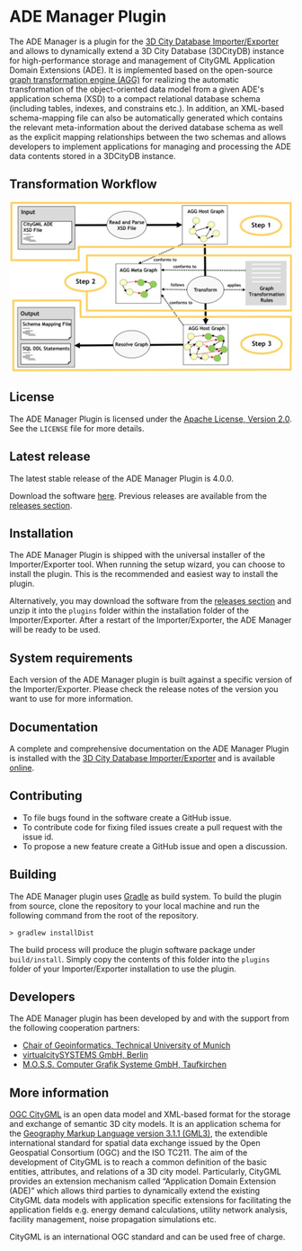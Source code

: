 ADE Manager Plugin
======================================

The ADE Manager is a plugin for the [3D City Database Importer/Exporter](https://github.com/3dcitydb/importer-exporter) and allows to dynamically extend a 3D City Database (3DCityDB) instance for high-performance storage and management of CityGML Application Domain Extensions (ADE). It is implemented based on the open-source [graph transformation engine (AGG)](http://www.user.tu-berlin.de/o.runge/agg/) for realizing the automatic transformation of the object-oriented data model from a given ADE's application schema (XSD) to a compact relational database schema (including tables, indexes, and constrains etc.). In addition, an XML-based schema-mapping file can also be automatically generated which contains the relevant meta-information about the derived database schema as well as the explicit mapping relationships between the two schemas and allows developers to implement applications for managing and processing the ADE data contents stored in a 3DCityDB instance. 

Transformation Workflow
-------
<p align="center">
<img src="resources/figure/transformation_workflow.jpg" width="800" />
</p>

License
-------
The ADE Manager Plugin is licensed under the [Apache License, Version 2.0](http://www.apache.org/licenses/LICENSE-2.0). See the `LICENSE` file for more details.


Latest release
--------------
The latest stable release of the ADE Manager Plugin is 4.0.0.

Download the software [here](https://github.com/3dcitydb/plugin-ade-manager/releases). Previous releases are available from the [releases section](https://github.com/3dcitydb/plugin-ade-manager/releases).

Installation
------------
The ADE Manager Plugin is shipped with the universal installer of the Importer/Exporter tool. When running the setup wizard, you can choose to install the plugin. This is the recommended and easiest way to install the plugin.

Alternatively, you may download the software from the [releases section](https://github.com/3dcitydb/plugin-ade-manager/releases) and unzip it into the `plugins` folder within the installation folder of the Importer/Exporter. After a restart of the Importer/Exporter, the ADE Manager will be ready to be used.

System requirements
-------------------
Each version of the ADE Manager plugin is built against a specific version of the Importer/Exporter. Please check the release notes of the version you want to use for more information. 

Documentation
-------------
A complete and comprehensive documentation on the ADE Manager Plugin is installed with the [3D City Database Importer/Exporter](https://github.com/3dcitydb/importer-exporter) and is available [online](https://www.3dcitydb.org/3dcitydb/documentation/).

Contributing
------------
* To file bugs found in the software create a GitHub issue.
* To contribute code for fixing filed issues create a pull request with the issue id.
* To propose a new feature create a GitHub issue and open a discussion.

Building
--------
The ADE Manager plugin uses [Gradle](https://gradle.org/) as build system. To build the plugin from source, clone the repository to your local machine and run the following command from the root of the repository.

    > gradlew installDist
    
The build process will produce the plugin software package under `build/install`. Simply copy the contents of this folder into the `plugins` folder of your Importer/Exporter installation to use the plugin.

Developers
----------
The ADE Manager plugin has been developed by and with the support from the following cooperation partners:

* [Chair of Geoinformatics, Technical University of Munich](https://www.gis.bgu.tum.de/)
* [virtualcitySYSTEMS GmbH, Berlin](http://www.virtualcitysystems.de/)
* [M.O.S.S. Computer Grafik Systeme GmbH, Taufkirchen](http://www.moss.de/)

More information
----------------
[OGC CityGML](http://www.opengeospatial.org/standards/citygml) is an open data model and XML-based format for the storage and exchange of semantic 3D city models. It is an application schema for the [Geography Markup Language version 3.1.1 (GML3)](http://www.opengeospatial.org/standards/gml), the extendible international standard for spatial data exchange issued by the Open Geospatial Consortium (OGC) and the ISO TC211. The aim of the development of CityGML is to reach a common definition of the basic entities, attributes, and relations of a 3D city model. Particularly, CityGML provides an extension mechanism called “Application 
Domain Extension (ADE)” which allows third parties to dynamically extend the existing CityGML data models with application specific extensions for facilitating the application fields e.g. energy demand calculations, utility network analysis, facility management, noise propagation simulations etc. 

CityGML is an international OGC standard and can be used free of charge.
